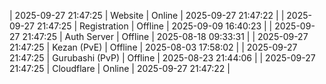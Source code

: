 | 2025-09-27 21:47:25 | Website | Online | 2025-09-27 21:47:22 |
| 2025-09-27 21:47:25 | Registration | Offline | 2025-09-09 16:40:23 |
| 2025-09-27 21:47:25 | Auth Server | Offline | 2025-08-18 09:33:31 |
| 2025-09-27 21:47:25 | Kezan (PvE) | Offline | 2025-08-03 17:58:02 |
| 2025-09-27 21:47:25 | Gurubashi (PvP) | Offline | 2025-08-23 21:44:06 |
| 2025-09-27 21:47:25 | Cloudflare | Online | 2025-09-27 21:47:22 |

